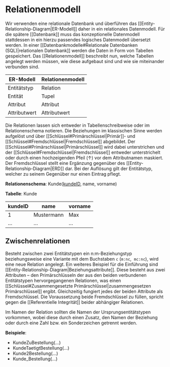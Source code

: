 # Relationenmodell
Wir verwenden eine relationale Datenbank und überführen das [[Entity-Relationship-Diagram|ER-Modell]] daher in ein relationales Datenmodell. Für die spätere [[Datenbank]] muss das konzeptionelle Datenmodell stattdessen in ein hierzu passendes logisches Datenmodell übersetzt werden. In einer [[Datenbankmodelle#Relationale Datenbanken (SQL)|relationalen Datenbank]] werden die Daten in Form von Tabellen gespeichert. Das [[Relationenmodell]] beschreibt nun, welche Tabellen angelegt werden müssen, wie diese aufgebaut sind und wie sie miteinander verbunden sind.

| ER-Modell    | Relationenmodell |
|--------------|------------------|
| Entitätstyp  | Relation         |
| Entität      | Tupel            |
| Attribut     | Attribut         |
| Attributwert | Attributwert     |

Die Relationen lassen sich entweder in Tabellenschreibweise oder im Relationenschema notieren. Die Beziehungen im klassischen Sinne werden aufgelöst und über [[Schlüssel#Primärschlüssel|Primär]]- und [[Schlüssel#Fremdschlüssel|Fremdschlüssel]] abgebildet. Der [[Schlüssel#Primärschlüssel|Primärschlüssel]] wird dabei unterstrichen und der [[Schlüssel#Fremdschlüssel|Fremdschlüssel]] entweder unterstrichelt oder durch einen hochzeigenden Pfeil (↑) vor dem Attributnamen maskiert. Der Fremdschlüssel stellt eine Ergänzung gegenüber des [[Entity-Relationship-Diagram|ERD]] dar. Bei der Auflösung gilt der Entitätstyp, welcher zu seinem Gegenüber nur einen Eintrag pflegt.

**Relationenschema**: Kunde(<u>kundeID</u>, name, vorname)

**Tabelle**: Kunde

| kundeID | name       | vorname |
|---------|------------|---------|
| 1       | Mustermann | Max     |
| …       | …          | …       |

## Zwischenrelationen
Besteht zwischen zwei Entitätstypen ein n:m-Beziehungstyp beziehungsweise eine Variante mit dem Buchstaben `c` (`m:nc`,  `mc:nc`), wird eine neue Relation angelegt. Ein weiteres Beispiel für die Einführung sind [[Entity-Relationship-Diagram|Beziehungsattribute]]. Diese besteht aus zwei Attributen – den Primärschlüsseln der aus den beiden verbundenen Entitätstypen hervorgegangenen Relationen, was einen [[Schlüssel#Zusammengesetzte Primärschlüssel|zusammengesetzen Primärschlüssel]] ergibt. Gleichzeitig fungiert jedes der beiden Attribute als Fremdschlüssel. Die Voraussetzung beide Fremdschlüssel zu füllen, spricht gegen die [[Referentielle Integrität]] beider abhängiger Relationen.

Im Namen der Relation sollten die Namen der Ursprungsentitätstypen vorkommen, wobei diese durch einen Zusatz, den Namen der Beziehung oder durch eine Zahl bzw. ein Sonderzeichen getrennt werden.

**Beispiele**:
- KundeZuBestellung(…)
- KundeTaetigtBestellung(…)
- Kunde2Bestellung(…)
- Kunde_Bestellung(…)
